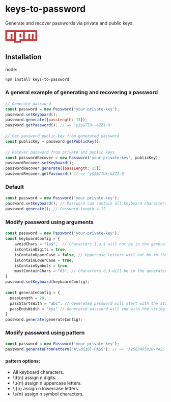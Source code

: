 # keys-to-password

Generate and recover passwords via private and public keys.

[<img src="1200px-Npm-logo.svg.png" width=100>](https://www.npmjs.com/package/keys-to-password?activeTab=versions)

## Installation

node:

```js
npm install keys-to-password
```

### A general example of generating and recovering a password 
```js
// Generate password
const password = new Password('your-private-key');
password.setKeyboard();
password.generate({passLength: 15});
password.getPassword(); // => 'y$$&TTU+-&ZZ1-0'

// Get password public-key from generated password
const publicKey = password.getPublicKey();

// Recover password from private and public keys
const passwordRecover = new Password('your-private-key', publicKey);
passwordRecover.setKeyboard();
passwordRecover.generate({passLength: 15});
passwordRecover.getPassword() // => 'y$$&TTU+-&ZZ1-0'
```

### Default

```js
const password = new Password('your-private-key');
password.setKeyboard(); // Password can contain all keyboard characters.
password.generate(); // Password-length = 12.
```

### Modify password using arguments

```js
const password = new Password('your-private-key');
const keyboardConfig = {
    avoidChars = "1a$",  // Characters 1,a,$ will not be in the generated password
    isContainDigits = true,
    isContainUpperCase = false, // Uppercase letters will not be in the generated password
    isContainLowerCase = true,
    isContainSymbols = true,
    mustContainChars = "d3", // Characters d,3 will be in the generated password
}
password.setKeyboard(keyboardConfig);

const generateConfig = {
  passLength = 20, 
  passStartsWith = "abc", // Generated password will start with the string 'abc'
  passEndsWidth = "xyz" // Generated password will end with the string 'abc'
}
password.generate(generateConfig);
```

### Modify password using pattern

```js
const password = new Password('your-private-key');
password.generateFromPattern('A\\d{10}-PASS'); // => 'A2563495820-PASS'
```

#### pattern options:

- All keyboard characters.
- \\d{n} assign n digits.
- \\u{n} assign n uppercase letters.
- \\l{n} assign n lowercase letters.
- \\s{n} assign n symbol characters.